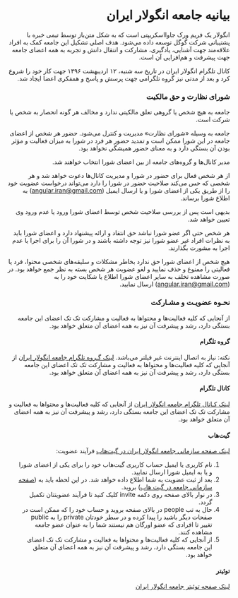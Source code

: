 <h1 lang="fa" dir="rtl">بیانیه جامعه انگولار ایران</h1>

<p lang="fa" dir="rtl">
انگولار یک فریم ورک جاوااسکریپتی است که به شکل  متن‌باز توسط تیمی خبره با پشتیبانی شرکت گوگل توسعه داده می‌شود. هدف اصلی تشکیل این جامعه کمک به افراد علاقه‌مند جهت آشنایی، یادگیری، مشارکت و انتقال دانش و تجربه به همه اعضای جامعه جهت پیشرفت و هم‌افزایی آن است.
</p>

<p lang="fa" dir="rtl">
کانال تلگرام انگولار ایران در تاریخ سه شنبه، ۱۲ اردیبهشت ۱۳۹۶ جهت کار خود را شروع کرد و بعد از مدتی نیز گروه تلگرامی جهت پرسش و پاسخ و همفکری اعضا ایجاد شد.
</p>

<h3 lang="fa" dir="rtl" align="right">شورای نظارت و حق مالکیت</h3>
<p lang="fa" dir="rtl" align="right">
جامعه به هیچ شخص یا گروهی تعلق مالکیتی ندارد و مخالف هر گونه انحصار به شخص یا شرکت است.
</p>
<p lang="fa" dir="rtl" align="right">
جامعه به وسیله «شورای نظارت» مدیریت و کنترل می‌شود. حضور هر شخص از اعضای جامعه در این شورا ممکن است و تمدید حضور هر فرد در شورا به میزان فعالیت و مؤثر بودن آن بستگی دارد و به معنای حضور همیشگی نخواهد بود.
</p>
<p lang="fa" dir="rtl" align="right">
مدیر کانال‌ها و گروه‌های جامعه از بین اعضای شورا انتخاب خواهند شد.
</p>
<p lang="fa" dir="rtl" align="right">
از هر شخص فعال برای حضور در شورا و مدیریت کانال‌ها دعوت خواهد شد و هر شخصی که حس می‌کند صلاحیت حضور در شورا را دارد می‌تواند درخواست عضویت خود را از طریق یکی از اعضای شورا و یا ارسال ایمیل (<a href="mailto: angular.iran@gmail.com">angular.iran@gmail.com</a>) به اطلاع شورا برساند.
</p>
<p lang="fa" dir="rtl" align="right">
بدیهی است پس از بررسی صلاحیت شخص توسط اعضای شورا ورود یا عدم ورود وی تعیین خواهد شد.
</p>
<p lang="fa" dir="rtl" align="right">
هر شخص حتی اگر عضو شورا نباشد حق انتقاد و ارائه پیشنهاد دارد و اعضای شورا باید به نظرات افراد غیر عضو شورا نیز توجه داشته باشند و در شورا آن را برای اجرا یا عدم اجرا به مشورت بگذارند.
</p>
<p lang="fa" dir="rtl" align="right">
هیچ شخص از اعضای شورا حق ندارد بخاطر مشکلات و سلیقه‌های شخصی محتوا، فرد یا فعالیتی را ممنوع و حذف نمایید و لغو عضویت هر شخص بسته به نظر جمع خواهد بود. در صورت مشاهده تخلف به سایر اعضای شورا اطلاع یا شکایت خود را به (<a href="mailto: angular.iran@gmail.com">angular.iran@gmail.com</a>) ارسال نمایید.
</p>

<h3 lang="fa" dir="rtl" align="right">نحـوه عضویـت و مشـارکت</h3>
<p lang="fa" dir="rtl" align="right">
از آنجایی که کلیه فعالیت‌ها و محتوا‌ها به فعالیت و مشارکت تک تک اعضای این جامعه بستگی دارد، رشد و پیشرفت آن نیز به همه اعضای آن متعلق خواهد بود.
</p>

<h4 lang="fa" dir="rtl" align="right">گروه تلگرام</h4>
<p lang="fa" dir="rtl" align="right">
نکته: نیاز به اتصال اینترنت غیر فیلتر می‌باشد. <a target="_blank" href="http://kutt.it/ng-group">لینک گـروه تلگرام جامعه انگولار ایران</a>
از آنجایی که کلیه فعالیت‌ها و محتوا‌ها به فعالیت و مشارکت تک تک اعضای این جامعه بستگی دارد، رشد و پیشرفت آن نیز به همه اعضای آن متعلق خواهد بود.
</p>

<h4 lang="fa" dir="rtl" align="right">کانال تلگرام</h4>
<p lang="fa" dir="rtl" align="right">
<a target="_blank" href="https://t.me/angular_iran">لینک کـانال تلگرام جامعه انگولار ایران</a>
از آنجایی که کلیه فعالیت‌ها و محتوا‌ها به فعالیت و مشارکت تک تک اعضای این جامعه بستگی دارد، رشد و پیشرفت آن نیز به همه اعضای آن متعلق خواهد بود.
</p>

<h4 lang="fa" dir="rtl" align="right">گیت‌هاب</h4>
<p lang="fa" dir="rtl" align="right">
<a target="_blank" href="https://github.com/Angular-Iran">لینک صفحه سازمانی جامعه انگولار ایران در گیت‌هاب</a>
فرآیند عضویت:
<ol lang="fa" dir="rtl" align="right">
<li>نام کاربری یا ایمیل حساب کاربری گیت‌هاب خود را برای یکی از اعضای شورا و یا به ایمیل شورا ارسال نمایید.</li>
<li>بعد از ثبت عضویت به شما اطلاع داده خواهد شد. در این لحظه باید به (<a target="_blank" href="https://github.com/Angular-Iran">صفحه سازمانی جامعه در گیت هاب</a>)
بروید.</li>
<li>در نوار بالای صفحه روی دکمه invite کلیک کنید تا فرآیند عضویتتان تکمیل گردد.</li>
<li>حال به تب people در بالای صفحه بروید و حساب خود را که ممکن است در صفحات دیگر باشید را پیدا کرده و در سطر خودتان private را به public تغییر تا افرادی که عضو اورگان هم نیستند شما را به عنوان عضو جامعه مشاهده کنند.</li>
<li>از آنجایی که کلیه فعالیت‌ها و محتوا‌ها به فعالیت و مشارکت تک تک اعضای این جامعه بستگی دارد، رشد و پیشرفت آن نیز به همه اعضای آن متعلق خواهد بود.</li>
</ol>
</p>

<h4 lang="fa" dir="rtl" align="right">توئیتر</h4>
<p lang="fa" dir="rtl" align="right">
<a target="_blank" href="http://twitter.com/angular_iran">لینک صفحه توئیتر جامعه انگولار ایران</a>
</p>

<!-- <h4 lang="fa" dir="rtl" align="right">اینستاگرام</h4>
<p lang="fa" dir="rtl" align="right">
<a href="http://instagram.com/iranreact">لینک صفحه اینستاگرام جامعه انگولار ایران</a>
</p> -->
